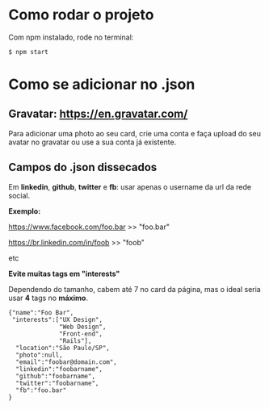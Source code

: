 # Como rodar o projeto
Com npm instalado, rode no terminal:
```sh
$ npm start
```

# Como se adicionar no .json
## Gravatar: https://en.gravatar.com/
Para adicionar uma photo ao seu card, crie uma conta e faça upload do seu avatar no gravatar ou use a sua conta já existente.

## Campos do .json dissecados
Em **linkedin**, **github**, **twitter** e **fb**: usar apenas o username da url da rede social.

**Exemplo:**

https://www.facebook.com/foo.bar >> "foo.bar"

https://br.linkedin.com/in/foob >> "foob"

etc

**Evite muitas tags em "interests"**

Dependendo do tamanho, cabem até 7 no card da página, mas o ideal seria usar **4** tags no **máximo**.
```
{"name":"Foo Bar",
 "interests":["UX Design",
              "Web Design",
              "Front-end",
              "Rails"],
  "location":"São Paulo/SP",
  "photo":null,
  "email":"foobar@domain.com",
  "linkedin":"foobarname",
  "github":"foobarname",
  "twitter":"foobarname",
  "fb":"foo.bar"
}
```
